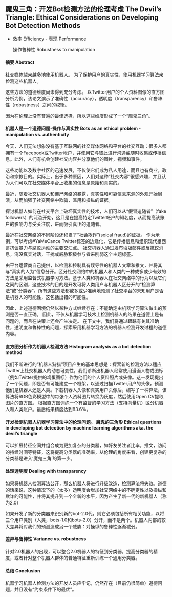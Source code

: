 ## 魔鬼三角：开发Bot检测方法的伦理考虑                                        The Devil’s Triangle: Ethical Considerations on Developing Bot Detection Methods

- 效率 Efficiency - 表现 Performance

  操作鲁棒性 Robustness to manipulation

#### 摘要 Abstract

社交媒体越来越多地使用机器人。 为了保护用户的真实性，使用机器学习算法来检测这些机器人。 

这些方法的道德维度尚未得到充分考虑。 以Twitter用户的个人资料图像的直方图分析为例，该论文演示了准确性（accuracy），透明度（transparency）和鲁棒性（robustness）之间的权衡。 

因为在伦理上没有普遍的最佳选择，所以这些维度形成了一个“魔鬼三角”。

#### 机器人是一个道德问题-操作与真实性 Bots as an ethical problem - manipulation vs. authenticity

今天，人们无法想象没有基于互联网的社交媒体网络和平台的社交互动：很多人都拥有一个Facebook或Twitter帐户，并使用它与彼此进行沟通或随时收集或传播信息。此外，人们有机会创建社交内容并分享他们的图片，视频和事件。

这些功能以及数字社区的迅速发展，不仅使它们成为私人用途，而且也有商业，政治和宗教目的。实际上，出于多种原因，人们对这种“社交内容”很感兴趣，并且认为人们可以在社交媒体平台上收集的信息是原始和真实的。

最近，随着社交机器人和僵尸网络的暴露，真实性和可靠信息来源的外观开始崩溃，从而加强了社交网络中欺骗，滥用和操纵的证据。

探讨机器人如何在社交平台上破坏真实性的技术，人们可以从“假冒追随者”（fake followers）的泛滥开始，这只是在提高特定Twitter帐户的知名度，从而提高该账户的影响力与受关注度，进而吸引真正的追随者。

最近在社交网络的不同阶段还积累了“社会欺诈”(soical fraud)的证据。 作为示例，可以考虑#YaMeCance Twitter标签的边缘化，它是传播信息和组织现代墨西哥抗议暴力与腐败运动的主要交汇点。 社交机器人通过发布垃圾邮件或反抗议消息，淹没真实对话，干扰或威胁积极参与者来削弱这个主题标签。

由平台运营商自己提供，以检测和控制具有误导性的机器人文章和推文，并将其与“真实的人为”信息分开。区分社交网络中的机器人和人类的一种或多或少有效的方法是采用监督式机器学习方法。基于人类和机器人在社交网络中的行为以及它们之间的区别，这些技术的目的是开发可将人类用户与机器人区分开的“检测算法”或“分类器”。所有这些方法都或多或少准确地预测了社交平台的未知用户是否是机器人的可能性，这包括出错的可能性。

因此，上述道德困境仍然以某种方式继续存在：不能确定由机器学习算法做出的预测是否一直正确。 因此，不仅从机器学习技术上检测机器人的结果在道德上是有问题的，而且在决策上还会产生决定。 在下文中，我们将通过跟踪有关其准确性，透明度和鲁棒性的问题，探索采用机器学习方法的机器人检测开发过程的道德内容。

#### 直方图分析作为机器人检测方法 Histogram analysis as a bot detection method

我们不断进行的“机器人狩猎”项目产生的基本思想是：探索新的检测方法以适应Twitter上社交机器人的动态可变性，我们诊断出机器人经常使用漫画人物或图标（例如Twitter提供的鸡蛋图标）作为他们的个人资料照片或头像。这一发现提出了一个问题，即是否有可能建立一个框架，以通过扫描Twitter用户的头像，预测他们是机器人还是人类。下载机器人头像和真实用户头像后，编写了一种算法，该算法将RGB色彩模型中的每张个人资料图片转换为灰度，然后使用Open CV提取图片的直方图。 根据直方图训练一个有监督的学习方法（支持向量机）区分机器人和人类账户。最后结果精度达到83.6%。

#### 开发检测机器人机器学习算法中的伦理问题。 魔鬼的三角形 Ethical questions in developing bot detection by machine learning algorithms aka. the devil’s triangle

可以扩展特征空间并组合成为更加复杂的分类器，如好友关注者比率，推文，访问的持续时间等特征，这将提高分类器的准确率，从伦理的角度来看，创建更复杂的分类器是进入‘魔鬼三角’的第一步。

#### 处理透明度  Dealing with transparency

如果将机器人检测算法公开，那么机器人将进行升级改造，检测算法将失效。道德的话来说，这种情况下的（太多）透明度会增加社交网络中的不确定性以及操纵和欺诈的可能性，并将其提升到一个全新的水平，因为产生了新一代的新机器人（称为2.0）

如果开发了新的分类器来识别新的bot-2.0代，则它必须包括所有相关功能，以将三个用户类别（人类，bots-1.0和bots-2.0）分开，而不是两个。机器人内部的较大差异将对我们的预测造成另一个威胁：对操纵的鲁棒性逐渐减弱。

#### 差异与鲁棒性 Variance vs. robustness 

针对2.0机器人的出现，可以整合2.0机器人的特征到分类器，提高分类器的精度，或者针对整个机器人群体的普通特征重新训练一个通用分类器。

#### 总结 Conclusion

机器学习机器人检测方法的开发人员应牢记，仍然存在（目前仍很简单）道德问题，并且没有“约束条件下的最优”。






